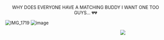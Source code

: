 <p align="center">
WHY DOES EVERYONE HAVE A MATCHING BUDDY I WANT ONE TOO GUYS... 💔💔
</p>

![IMG_1719](https://github.com/user-attachments/assets/4dfa2e1e-6786-469e-b499-aefe3ab4776f)
![image](https://github.com/user-attachments/assets/677cfa5e-b92f-4340-8aa1-913b60450663)
  
ㅤㅤㅤㅤㅤㅤㅤㅤㅤㅤㅤㅤㅤㅤㅤㅤㅤㅤㅤㅤㅤㅤㅤㅤㅤㅤㅤㅤ![](https://komarev.com/ghpvc/?username=somentallyunstable&label=♡︎&style=flat-plastic&color=lightgrey)
